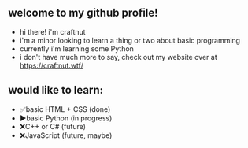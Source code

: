 ## welcome to my github profile!

- hi there! i'm craftnut
- i'm a minor looking to learn a thing or two about basic programming
- currently i'm learning some Python
- i don't have much more to say, check out my website over at https://craftnut.wtf/

## would like to learn:
- ✅basic HTML + CSS (done)
- ▶️basic Python (in progress)
- ❌C++ or C# (future)
- ❌JavaScript (future, maybe)

<!---
craftnut/craftnut is a ✨ special ✨ repository because its `README.md` (this file) appears on your GitHub profile.
You can click the Preview link to take a look at your changes.
--->
